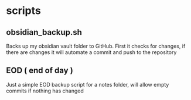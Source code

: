 # scripts

## obsidian_backup.sh

Backs up my obsidian vault folder to GitHub. First it checks for changes, if there are changes it will automate a commit and push to the repository

## EOD ( end of day )

Just a simple EOD backup script for a notes folder, will allow empty commits if nothing has changed

